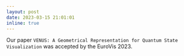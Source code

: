 ```yaml
---
layout: post
date: 2023-03-15 21:01:01
inline: true
---
```


Our paper `VENUS: A Geometrical Representation for Quantum State Visualization` was accepted by the EuroVis 2023.
